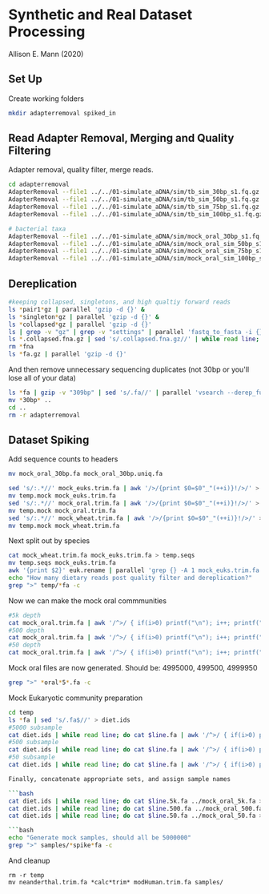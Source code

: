 # Synthetic and Real Dataset Processing

Allison E. Mann (2020)

## Set Up

Create working folders

```bash
mkdir adapterremoval spiked_in
```

## Read Adapter Removal, Merging and Quality Filtering

Adapter removal, quality filter, merge reads.

```bash
cd adapterremoval
AdapterRemoval --file1 ../../01-simulate_aDNA/sim/tb_sim_30bp_s1.fq.gz --file2 ../../01-simulate_aDNA/sim/tb_sim_30bp_s2.fq.gz --trimns --trimqualities --minquality 20 --gzip --collapse --basename tb_30bp
AdapterRemoval --file1 ../../01-simulate_aDNA/sim/tb_sim_50bp_s1.fq.gz --file2 ../../01-simulate_aDNA/sim/tb_sim_50bp_s2.fq.gz --trimns --trimqualities --minquality 20 --gzip --collapse --basename tb_50bp
AdapterRemoval --file1 ../../01-simulate_aDNA/sim/tb_sim_75bp_s1.fq.gz --file2 ../../01-simulate_aDNA/sim/tb_sim_75bp_s2.fq.gz --trimns --trimqualities --minquality 20 --gzip --collapse --basename tb_75bp
AdapterRemoval --file1 ../../01-simulate_aDNA/sim/tb_sim_100bp_s1.fq.gz --file2 ../../01-simulate_aDNA/sim/tb_sim_100bp_s2.fq.gz --trimns --trimqualities --minquality 20 --gzip --collapse --basename tb_100bp

# bacterial taxa
AdapterRemoval --file1 ../../01-simulate_aDNA/sim/mock_oral_30bp_s1.fq.gz --file2 ../../01-simulate_aDNA/sim/mock_oral_sim_30bp_s2.fq.gz --trimns --trimqualities --minquality 20 --gzip --collapse --basename mock_oral_30bp
AdapterRemoval --file1 ../../01-simulate_aDNA/sim/mock_oral_sim_50bp_s1.fq.gz --file2 ../../01-simulate_aDNA/sim/mock_oral_sim_50bp_s2.fq.gz --trimns --trimqualities --minquality 20 --gzip --collapse --basename mock_oral_50bp
AdapterRemoval --file1 ../../01-simulate_aDNA/sim/mock_oral_sim_75bp_s1.fq.gz --file2 ../../01-simulate_aDNA/sim/mock_oral_sim_75bp_s2.fq.gz --trimns --trimqualities --minquality 20 --gzip --collapse --basename mock_oral_75bp
AdapterRemoval --file1 ../../01-simulate_aDNA/sim/mock_oral_sim_100bp_s1.fq.gz --file2 ../../01-simulate_aDNA/sim/mock_oral_sim_100bp_s2.fq.gz --trimns --trimqualities --minquality 20 --gzip --collapse --basename mock_oral_100bp
```

## Dereplication

```bash
#keeping collapsed, singletons, and high qualtiy forward reads
ls *pair1*gz | parallel 'gzip -d {}' &
ls *singleton*gz | parallel 'gzip -d {}' &
ls *collapsed*gz | parallel 'gzip -d {}' 
ls | grep -v "gz" | grep -v "settings" | parallel 'fastq_to_fasta -i {} -o {}.fna -Q33 -z'
ls *.collapsed.fna.gz | sed 's/.collapsed.fna.gz//' | while read line; do cat $line.collapsed.fna.gz $line.collapsed.truncated.fna.gz $line.pair1.fna.gz $line.pair1.truncated.fna.gz $line.singletons.fna.gz $line.singletons.truncated.fna.gz > $line.fa.gz; done 
rm *fna
ls *fa.gz | parallel 'gzip -d {}'
```
And then remove unnecessary sequencing duplicates (not 30bp or you'll lose all of your data)

```bash
ls *fa | gzip -v "309bp" | sed 's/.fa//' | parallel 'vsearch --derep_fulllength {}.fa --output ../{}.uniq.fa'
mv *30bp* ..
cd ..
rm -r adapterremoval
```

## Dataset Spiking

Add sequence counts to headers

```bash
mv mock_oral_30bp.fa mock_oral_30bp.uniq.fa

sed 's/:.*//' mock_euks.trim.fa | awk '/>/{print $0=$0"_"(++i)}!/>/' > temp.mock
mv temp.mock mock_euks.trim.fa
sed 's/:.*//' mock_oral.trim.fa | awk '/>/{print $0=$0"_"(++i)}!/>/' > temp.mock
mv temp.mock mock_oral.trim.fa
sed 's/:.*//' mock_wheat.trim.fa | awk '/>/{print $0=$0"_"(++i)}!/>/' > temp.mock
mv temp.mock mock_wheat.trim.fa
```

Next split out by species

```bash
cat mock_wheat.trim.fa mock_euks.trim.fa > temp.seqs
mv temp.seqs mock_euks.trim.fa
awk '{print $2}' euk.rename | parallel 'grep {} -A 1 mock_euks.trim.fa > temp/{}.fa'
echo "How many dietary reads post quality filter and dereplication?"
grep ">" temp/*fa -c
```

Now we can make the mock oral commmunities

```bash
#5k depth
cat mock_oral.trim.fa | awk '/^>/ { if(i>0) printf("\n"); i++; printf("%s\t",$0); next;} {printf("%s",$0);} END { printf("\n");}' | shuf | head -n 4995000 | awk '{printf("%s\n%s\n",$1,$2)}' > mock_oral_5k.fa
#500 depth
cat mock_oral.trim.fa | awk '/^>/ { if(i>0) printf("\n"); i++; printf("%s\t",$0); next;} {printf("%s",$0);} END { printf("\n");}' | shuf | head -n 4999500 | awk '{printf("%s\n%s\n",$1,$2)}' > mock_oral_500.fa
#50 depth
cat mock_oral.trim.fa | awk '/^>/ { if(i>0) printf("\n"); i++; printf("%s\t",$0); next;} {printf("%s",$0);} END { printf("\n");}' | shuf | head -n 4999950 | awk '{printf("%s\n%s\n",$1,$2)}' > mock_oral_50.fa
```

Mock oral files are now generated. Should be: 4995000, 499500, 4999950

```bash
grep ">" *oral*5*.fa -c
```

Mock Eukaryotic community preparation

```bash
cd temp
ls *fa | sed 's/.fa$//' > diet.ids
#5000 subsample
cat diet.ids | while read line; do cat $line.fa | awk '/^>/ { if(i>0) printf("\n"); i++; printf("%s\t",$0); next;} {printf("%s",$0);} END { printf("\n");}' | shuf | head -n 5000 | awk '{printf("%s\n%s\n",$1,$2)}' > $line.5k.fa; done &
#500 subsample
cat diet.ids | while read line; do cat $line.fa | awk '/^>/ { if(i>0) printf("\n"); i++; printf("%s\t",$0); next;} {printf("%s",$0);} END { printf("\n");}' | shuf | head -n 500 | awk '{printf("%s\n%s\n",$1,$2)}' > $line.500.fa; done &
#50 subsample
cat diet.ids | while read line; do cat $line.fa | awk '/^>/ { if(i>0) printf("\n"); i++; printf("%s\t",$0); next;} {printf("%s",$0);} END { printf("\n");}' | shuf | head -n 50 | awk '{printf("%s\n%s\n",$1,$2)}' > $line.50.fa; done

Finally, concatenate appropriate sets, and assign sample names

```bash
cat diet.ids | while read line; do cat $line.5k.fa ../mock_oral_5k.fa > ../samples/$line.5k.spike.fa; done &
cat diet.ids | while read line; do cat $line.500.fa ../mock_oral_500.fa > ../samples/$line.500.spike.fa; done &
cat diet.ids | while read line; do cat $line.50.fa ../mock_oral_50.fa > ../samples/$line.50.spike.fa; done

```bash
echo "Generate mock samples, should all be 5000000"
grep ">" samples/*spike*fa -c
```
And cleanup

```
rm -r temp
mv neanderthal.trim.fa *calc*trim* modHuman.trim.fa samples/
```
